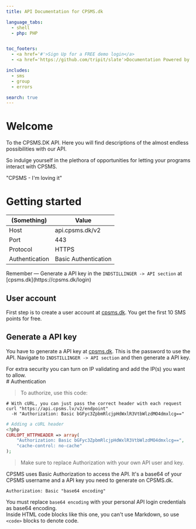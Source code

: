 ```yaml
---
title: API Documentation for CPSMS.dk

language_tabs:
  - shell
  - php: PHP


toc_footers:
  - <a href='#'>Sign Up for a FREE demo login</a>
  - <a href='https://github.com/tripit/slate'>Documentation Powered by Slate</a>

includes:
  - sms
  - group
  - errors

search: true
---
```


# Welcome 

To the CPSMS.DK API. 
Here you will find descriptions of the almost endless possibilities with our API.

So indulge yourself in the plethora of opportunities for letting your programs interact with CPSMS.

"CPSMS - I'm loving it" 

# Getting started
(Something) | Value 
--------- | ------- 
Host | api.cpsms.dk/v2
Port | 443
Protocol | HTTPS
Authentication | Basic Authentication

<aside class="success">
Remember — Generate a API key in the <code>INDSTILLINGER -> API section</code> at [cpsms.dk](https://cpsms.dk/login)
</aside>

## User account

First step is to create a user account at [cpsms.dk](https://www.cpsms.dk/demologin.php).
You get the first 10 SMS points for free.

## Generate a API key

You have to generate a API key at [cpsms.dk](https://cpsms.dk/login).
This is the password to use the API.
Navigate to <code>INDSTILLINGER -> API section</code> and then generate a API key.

<aside class="notice">
For extra security you can turn on IP validating and add the IP(s) you want to allow.
</aside>
# Authentication

> To authorize, use this code:


```shell
# With cURL, you can just pass the correct header with each request
curl "https://api.cpsms.lv/v2/endpoint"
  -H "Authorization: Basic bGFyc3ZpbmRlcjpHdWxlR3VtbWlzdMO4dmxlcg=="
```

```php
# Adding a cURL header
<?php
CURLOPT_HTTPHEADER => array(
    "Authorization: Basic bGFyc3ZpbmRlcjpHdWxlR3VtbWlzdMO4dmxlcg==",
    "cache-control: no-cache" 
);
```





> Make sure to replace Authorization with your own API user and key.

CPSMS uses Basic Authorization to access the API. It's a base64 of your CPSMS username and a API key you need to generate on CPSMS.dk.


`Authorization: Basic "base64 encoding"`

<aside class="notice">
You must replace <code>base64 encoding</code> with your personal API login credentials as base64 encoding.
</aside>

<aside class="warning">Inside HTML code blocks like this one, you can't use Markdown, so use <code>&lt;code&gt;</code> blocks to denote code.</aside>

